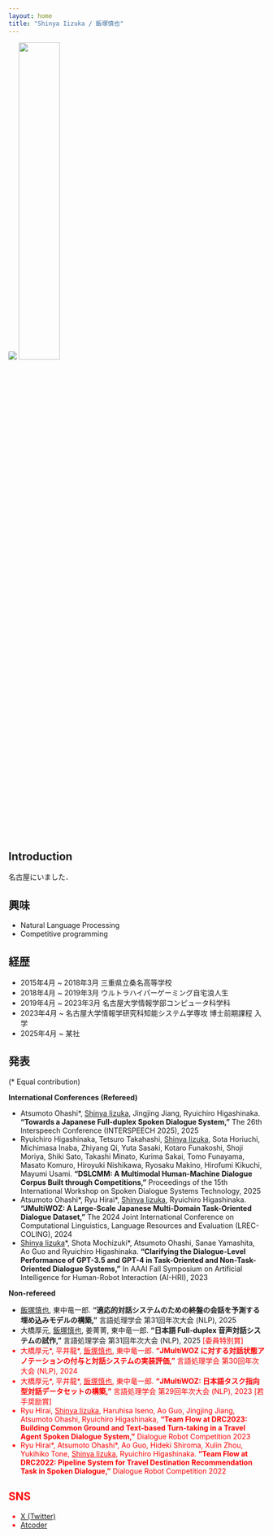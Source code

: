 ```yaml
---
layout: home
title: "Shinya Iizuka / 飯塚慎也"
---
```

<img src="https://github.com/shinyaaa1003/shinyaaa1003.github.io/assets/109857419/b52d37e7-ff51-489d-a9db-1da903e21a2d"> <img src="https://github.com/user-attachments/assets/f68be76c-a90f-48d7-a2c7-77fa999dfd80" width="40%">

## Introduction

名古屋にいました．

## 興味

- Natural Language Processing
- Competitive programming

## 経歴
- 2015年4月 ~ 2018年3月 三重県立桑名高等学校 
- 2018年4月 ~ 2019年3月 ウルトラハイパーゲーミング自宅浪人生
- 2019年4月 ~ 2023年3月 名古屋大学情報学部コンピュータ科学科 
- 2023年4月 ~ 名古屋大学情報学研究科知能システム学専攻 博士前期課程 入学
- 2025年4月 ~ 某社

## 発表
(* Equal contribution)

**International Conferences (Refereed)**
- Atsumoto Ohashi\*, <u>Shinya Iizuka</u>, Jingjing Jiang, Ryuichiro Higashinaka. **“Towards a Japanese Full-duplex Spoken Dialogue System,”** The 26th Interspeech Conference (INTERSPEECH 2025), 2025
- Ryuichiro Higashinaka, Tetsuro Takahashi, <u>Shinya Iizuka</u>, Sota Horiuchi, Michimasa Inaba, Zhiyang Qi, Yuta Sasaki, Kotaro Funakoshi, Shoji Moriya, Shiki Sato, Takashi Minato, Kurima Sakai, Tomo Funayama, Masato Komuro, Hiroyuki Nishikawa, Ryosaku Makino, Hirofumi Kikuchi, Mayumi Usami. **“DSLCMM: A Multimodal Human-Machine Dialogue Corpus Built through Competitions,”** Proceedings of the 15th International Workshop on Spoken Dialogue Systems Technology, 2025
- Atsumoto Ohashi\*, Ryu Hirai\*, <u>Shinya Iizuka</u>, Ryuichiro Higashinaka. **“JMultiWOZ: A Large-Scale Japanese Multi-Domain Task-Oriented Dialogue Dataset,”** The 2024 Joint International Conference on Computational Linguistics, Language Resources and Evaluation (LREC-COLING), 2024
- <u>Shinya Iizuka</u>\*, Shota Mochizuki\*, Atsumoto Ohashi, Sanae Yamashita, Ao Guo and Ryuichiro Higashinaka. **“Clarifying the Dialogue-Level Performance of GPT-3.5 and GPT-4 in Task-Oriented and Non-Task-Oriented Dialogue Systems,”** In AAAI Fall Symposium on Artificial Intelligence for Human-Robot Interaction (AI-HRI), 2023

**Non-refereed**
- <u>飯塚慎也</u>, 東中竜一郎. **“適応的対話システムのための終盤の会話を予測する埋め込みモデルの構築,”** 言語処理学会 第31回年次大会 (NLP), 2025
- 大橋厚元, <u>飯塚慎也</u>, 姜菁菁, 東中竜一郎. **“日本語 Full-duplex 音声対話システムの試作,”** 言語処理学会 第31回年次大会 (NLP), 2025  <font color="red">[委員特別賞]
- 大橋厚元\*, 平井龍\*, <u>飯塚慎也</u>, 東中竜一郎. **“JMultiWOZ に対する対話状態アノテーションの付与と対話システムの実装評価,”** 言語処理学会 第30回年次大会 (NLP), 2024
- 大橋厚元\*, 平井龍\*, <u>飯塚慎也</u>, 東中竜一郎. **“JMultiWOZ: 日本語タスク指向型対話データセットの構築,”** 言語処理学会 第29回年次大会 (NLP), 2023 <font color="red">[若手奨励賞]</font>
- Ryu Hirai, <u>Shinya Iizuka</u>, Haruhisa Iseno, Ao Guo, Jingjing Jiang, Atsumoto Ohashi, Ryuichiro Higashinaka, **“Team Flow at DRC2023: Building Common Ground and Text-based Turn-taking in a Travel Agent Spoken Dialogue System,”** Dialogue Robot Competition 2023
- Ryu Hirai\*, Atsumoto Ohashi\*, Ao Guo, Hideki Shiroma, Xulin Zhou, Yukihiko Tone, <u>Shinya Iizuka</u>, Ryuichiro Higashinaka. **“Team Flow at DRC2022: Pipeline System for Travel Destination Recommendation Task in Spoken Dialogue,”** Dialogue Robot Competition 2022

## SNS
- [X (Twitter)](https://twitter.com/aynihs_04)
- [Atcoder](https://atcoder.jp/users/shinya04)
